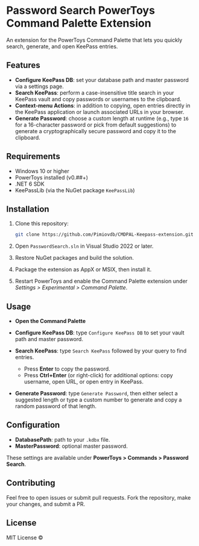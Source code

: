 # Password Search PowerToys Command Palette Extension

An extension for the PowerToys Command Palette that lets you quickly search, generate, and open KeePass entries.

## Features

* **Configure KeePass DB**: set your database path and master password via a settings page.
* **Search KeePass**: perform a case-insensitive title search in your KeePass vault and copy passwords or usernames to the clipboard.
* **Context-menu Actions**: in addition to copying, open entries directly in the KeePass application or launch associated URLs in your browser.
* **Generate Password**: choose a custom length at runtime (e.g., type `16` for a 16-character password or pick from default suggestions) to generate a cryptographically secure password and copy it to the clipboard.

## Requirements

* Windows 10 or higher
* PowerToys installed (v0.##+)
* .NET 6 SDK
* KeePassLib (via the NuGet package `KeePassLib`)

## Installation

1. Clone this repository:

   ```sh
   git clone https://github.com/Pimiovdb/CMDPAL-Keepass-extension.git
   ```
2. Open `PasswordSearch.sln` in Visual Studio 2022 or later.
3. Restore NuGet packages and build the solution.
4. Package the extension as AppX or MSIX, then install it.
5. Restart PowerToys and enable the Command Palette extension under *Settings > Experimental > Command Palette*.

## Usage

* **Open the Command Palette**
* **Configure KeePass DB**: type `Configure KeePass DB` to set your vault path and master password.
* **Search KeePass**: type `Search KeePass` followed by your query to find entries.

  * Press **Enter** to copy the password.
  * Press **Ctrl+Enter** (or right-click) for additional options: copy username, open URL, or open entry in KeePass.
* **Generate Password**: type `Generate Password`, then either select a suggested length or type a custom number to generate and copy a random password of that length.

## Configuration

* **DatabasePath**: path to your `.kdbx` file.
* **MasterPassword**: optional master password.

These settings are available under **PowerToys > Commands > Password Search**.

## Contributing

Feel free to open issues or submit pull requests. Fork the repository, make your changes, and submit a PR.

## License

MIT License ©&#x20;
